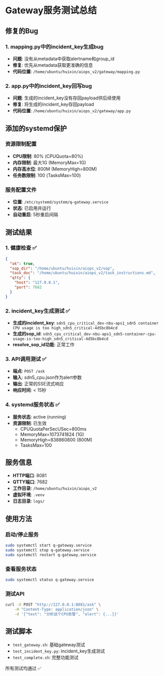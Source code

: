 # Gateway服务测试总结

## 修复的Bug

### 1. mapping.py中的incident_key生成bug
- **问题**: 没有从metadata中获取alertname和group_id
- **修复**: 优先从metadata获取更准确的信息
- **代码位置**: `/home/ubuntu/huixin/aiops_v2/gateway/mapping.py`

### 2. app.py中的incident_key回写bug  
- **问题**: 生成的incident_key没有存回payload供后续使用
- **修复**: 将生成的incident_key存回payload
- **代码位置**: `/home/ubuntu/huixin/aiops_v2/gateway/app.py`

## 添加的systemd保护

### 资源限制配置
- **CPU限制**: 80% (CPUQuota=80%)
- **内存限制**: 最大1G (MemoryMax=1G)
- **内存高水位**: 800M (MemoryHigh=800M)  
- **任务数限制**: 100 (TasksMax=100)

### 服务配置文件
- **位置**: `/etc/systemd/system/q-gateway.service`
- **状态**: 已启用并运行
- **自动重启**: 5秒重启间隔

## 测试结果

### 1. 健康检查 ✅
```json
{
  "ok": true,
  "sop_dir": "/home/ubuntu/huixin/aiops_v2/sop",
  "task_doc": "/home/ubuntu/huixin/aiops_v2/task_instructions.md",
  "qtty": {
    "host": "127.0.0.1",
    "port": 7682
  }
}
```

### 2. incident_key生成测试 ✅
- **生成的incident_key**: `sdn5_cpu_critical_dev-nbu-aps1_sdn5 container CPU usage is too high_sdn5_critical-4d5bc8b4cd`
- **生成的sop_id**: `sdn5_cpu_critical_dev-nbu-aps1_sdn5-container-cpu-usage-is-too-high_sdn5_critical-4d5bc8b4cd`
- **resolve_sop_id功能**: 正常工作

### 3. API调用测试 ✅
- **端点**: `POST /ask`
- **输入**: sdn5_cpu.json作为alert参数
- **输出**: 正常的SSE流式响应
- **响应时间**: < 15秒

### 4. systemd服务状态 ✅
- **服务状态**: active (running)
- **资源限制**: 已生效
  - CPUQuotaPerSecUSec=800ms
  - MemoryMax=1073741824 (1G)
  - MemoryHigh=838860800 (800M)
  - TasksMax=100

## 服务信息

- **HTTP端口**: 8081
- **QTTY端口**: 7682
- **工作目录**: `/home/ubuntu/huixin/aiops_v2`
- **虚拟环境**: `.venv`
- **日志目录**: `logs/`

## 使用方法

### 启动/停止服务
```bash
sudo systemctl start q-gateway.service
sudo systemctl stop q-gateway.service
sudo systemctl restart q-gateway.service
```

### 查看服务状态
```bash
sudo systemctl status q-gateway.service
```

### 测试API
```bash
curl -X POST "http://127.0.0.1:8081/ask" \
    -H "Content-Type: application/json" \
    -d '{"text": "分析这个CPU告警", "alert": {...}}'
```

## 测试脚本

- `test_gateway.sh`: 基础gateway测试
- `test_incident_key.py`: incident_key生成测试  
- `test_complete.sh`: 完整功能测试

所有测试均通过 ✅
